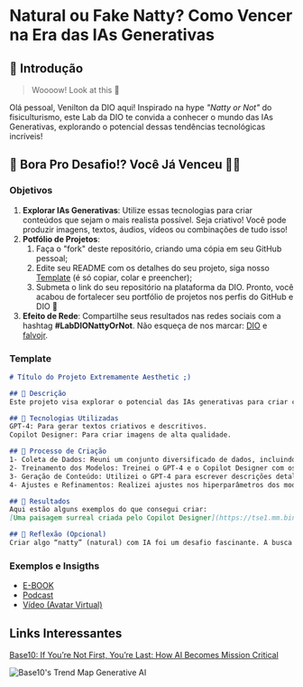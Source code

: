 # Natural ou Fake Natty? Como Vencer na Era das IAs Generativas

## 🚀 Introdução

> Woooow! Look at this 👀

Olá pessoal, Venilton da DIO aqui! Inspirado na hype _"Natty or Not"_ do fisiculturismo, este Lab da DIO te convida a conhecer o mundo das IAs Generativas, explorando o potencial dessas tendências tecnológicas incríveis!

## 🎯 Bora Pro Desafio!? Você Já Venceu 💪🤓

### Objetivos

1. **Explorar IAs Generativas**: Utilize essas tecnologias para criar conteúdos que sejam o mais realista possível. Seja criativo! Você pode produzir imagens, textos, áudios, vídeos ou combinações de tudo isso!
1. **Potfólio de Projetos**:
    1. Faça o "fork" deste repositório, criando uma cópia em seu GitHub pessoal;
    2. Edite seu README com os detalhes do seu projeto, siga nosso [Template](#template) (é só copiar, colar e preencher);
    3. Submeta o link do seu repositório na plataforma da DIO. Pronto, você acabou de fortalecer seu portfólio de projetos nos perfis do GitHub e DIO 🚀
1. **Efeito de Rede**: Compartilhe seus resultados nas redes sociais com a hashtag **#LabDIONattyOrNot**. Não esqueça de nos marcar: [DIO](https://www.linkedin.com/school/dio-makethechange) e [falvojr](https://www.linkedin.com/in/falvojr).

### Template

```markdown
# Título do Projeto Extremamente Aesthetic ;)

## 📒 Descrição
Este projeto visa explorar o potencial das IAs generativas para criar conteúdo esteticamente agradável e realista.

## 🤖 Tecnologias Utilizadas
GPT-4: Para gerar textos criativos e descritivos.
Copilot Designer: Para criar imagens de alta qualidade.

## 🧐 Processo de Criação
1- Coleta de Dados: Reuni um conjunto diversificado de dados, incluindo imagens, textos e músicas.
2- Treinamento dos Modelos: Treinei o GPT-4 e o Copilot Designer com os dados coletados.
3- Geração de Conteúdo: Utilizei o GPT-4 para escrever descrições detalhadas e envolventes para as imagens geradas pelo StyleGAN2.
4- Ajustes e Refinamentos: Realizei ajustes nos hiperparâmetros dos modelos e otimizei o conteúdo gerado.

## 🚀 Resultados
Aqui estão alguns exemplos do que consegui criar:
[Uma paisagem surreal criada pelo Copilot Designer](https://tse1.mm.bing.net/th/id/OIG3.8KIr0jaOhqm3Ok_mWinn?w=1024&h=1024&rs=1&pid=ImgDetMain)

## 💭 Reflexão (Opcional)
Criar algo “natty” (natural) com IA foi um desafio fascinante. A busca pelo equilíbrio entre realismo e criatividade é empolgante. Mal posso esperar para compartilhar mais resultados!
```

### Exemplos e Insigths

- [E-BOOK](/exemplos/E-BOOK.md)
- [Podcast](/exemplos/PODCAST.md)
- [Vídeo (Avatar Virtual)](/exemplos/VIDEO.md)

## Links Interessantes

[Base10: If You’re Not First, You’re Last: How AI Becomes Mission Critical](https://base10.vc/post/generative-ai-mission-critical/)

![Base10's Trend Map Generative AI](https://github.com/digitalinnovationone/lab-natty-or-not/assets/730492/f4df26e8-f8f7-4419-8252-c69d73ea930c)
